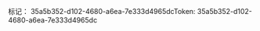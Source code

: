<span data-ttu-id="92b14-101">标记： 35a5b352-d102-4680-a6ea-7e333d4965dc</span><span class="sxs-lookup"><span data-stu-id="92b14-101">Token: 35a5b352-d102-4680-a6ea-7e333d4965dc</span></span>